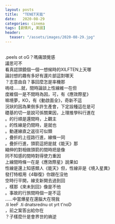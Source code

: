 ```yaml
---
layout: posts
title:  "TENET天能"
date:   2020-08-29
categories: cinema
tags: [劇情片, 美國]
header: 
  teaser: "/assets/images/2020-08-29.jpg"
---
```

<br>
.peels ot oG？嗎痛頭覺感<br>
議思可不<br>
看真認頭鏡個一個一想候時的XILFTEN上天哪<br>
論討想的趣有多好有還片部這對哪天<br>
？志意由自？事回麼怎是率機那<br>
嗚哇......就，間時論談上性線維一在但<br>
度維個一是不間時為因，可，有《應效際星》<br>
嘛境夢，KO，有《動啟面全》，奇新不這<br>
況狀的因為果倒多許生產會，下定設種這在是可<br>
礎基的切一是說可係關果因，上理推學科行進在<br>
。的行順是還間時，上觀主<br>
。的性線是仍間時，是就也<br>
。動運線直之返往可似類<br>
，疊折的上徑路行進，線條一同<br>
。疊折行進，頭箭這把是就《能天》那<br>
縮伸的對相做頭箭的間時把是像<br>
同不知感的間時對得使力重因<br>
上線間時條一在是《應效際星》說果如<br>
性線是還上知感類人《能天》但，性線非是《境入星異》<br>
發打特框用《4聯復》你跟在沒他<br>
空時行平開，線支新開去過到回<br>
，樣那《來未到回》像是不他<br>
。事故的行旅間時個一是不這<br>
......中當爆星在還腦大在現我<br>
.ti leeF .ti dnatsrednu ot yrt t'noD<br>
，前之案答出給你在<br>
？子樣麼什是會界世的熵逆<br>